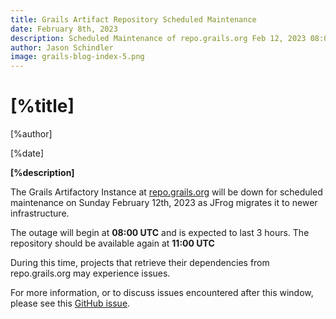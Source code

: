 ```yaml
---
title: Grails Artifact Repository Scheduled Maintenance
date: February 8th, 2023
description: Scheduled Maintenance of repo.grails.org Feb 12, 2023 08:00 UTC - 11:00 UTC
author: Jason Schindler
image: grails-blog-index-5.png
---
```


# [%title]

[%author]

[%date]

**[%description]**

The Grails Artifactory Instance at <a href="https://repo.grails.org">repo.grails.org</a> will be down for scheduled maintenance on Sunday February 12th, 2023 as JFrog migrates it to newer infrastructure.

The outage will begin at **08:00 UTC** and is expected to last 3 hours. The repository should be available again at **11:00 UTC**

During this time, projects that retrieve their dependencies from repo.grails.org may experience issues.

For more information, or to discuss issues encountered after this window, please see this <a href="https://github.com/grails/grails-core/issues/12863">GitHub issue</a>.
